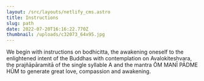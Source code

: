 ```yaml
---
layout: /src/layouts/netlify_cms.astro
title: Instructions
slug: path
date: 2022-07-20T16:16:22.770Z
thumbnail: /uploads/c32073_64x95.jpg
---
```

We begin with instructions on bodhicitta, the awakening oneself to the enlightened intent of the Buddhas with contemplation on Avalokiteshvara, the prajñāpāramitā of the single syllable A and the mantra ŌM MANĪ PĀDME HŪM to generate great love, compassion and awakening.